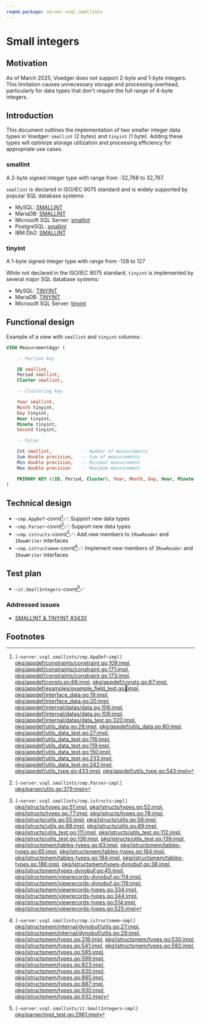 ```yaml
---
reqmd.package: server.vsql.smallints
---
```


# Small integers

## Motivation

As of March 2025, Voedger does not support 2-byte and 1-byte integers. This limitation causes unnecessary storage and processing overhead, particularly for data types that don't require the full range of 4-byte integers.

## Introduction

This document outlines the implementation of two smaller integer data types in Voedger: `smallint` (2 bytes) and `tinyint` (1 byte). Adding these types will optimize storage utilization and processing efficiency for appropriate use cases.

### smallint

A 2-byte signed integer type with range from -32,768 to 32,767.

`smallint` is declared in ISO/IEC 9075 standard and is widely supported by popular SQL database systems:

- MySQL: [SMALLINT](https://dev.mysql.com/doc/refman/8.4/en/integer-types.html)
- MariaDB: [SMALLINT](https://mariadb.com/kb/en/smallint/)
- Microsoft SQL Server: [smallint](https://learn.microsoft.com/en-us/sql/t-sql/data-types/int-bigint-smallint-and-tinyint-transact-sql?view=sql-server-ver16)
- PostgreSQL: [smallint](https://www.postgresql.org/docs/current/datatype-numeric.html)
- IBM Db2: [SMALLINT](https://www.ibm.com/docs/en/db2/11.5?topic=list-numbers)

### tinyint

A 1-byte signed integer type with range from -128 to 127

While not declared in the ISO/IEC 9075 standard, `tinyint` is implemented by several major SQL database systems:

- MySQL: [TINYINT](https://dev.mysql.com/doc/refman/8.4/en/integer-types.html)
- MariaDB: [TINYINT](https://mariadb.com/kb/en/tinyint/)
- Microsoft SQL Server: [tinyint](https://learn.microsoft.com/en-us/sql/t-sql/data-types/int-bigint-smallint-and-tinyint-transact-sql?view=sql-server-ver16)

## Functional design

Example of a view with `smallint` and `tinyint` columns:

```sql
VIEW MeasurementAggr (

    -- Partion key

    ID smallint,
    Period smallint,
    Cluster smallint,

    -- Clustering key

    Year smallint,
    Month tinyint,
    Day tinyint,
    Hour tinyint,
    Minute tinyint,
    Second tinyint,

    -- Value

    Cnt smallint,           -- Number of measurements
    Sum double precision,   -- Sum of measurements
    Min double precision,   -- Minimal measurement
    Max double precision    -- Maximum measurement

    PRIMARY KEY ((ID, Period, Cluster), Year, Month, Day, Hour, Minute, Second)
)
```

## Technical design

- `~cmp.AppDef~`covrd[^1]✅: Support new data types
- `~cmp.Parser~`covrd[^2]✅: Support new data types
- `~cmp.istructs~`covrd[^3]✅: Add new members to `IRowReader` and `IRowWriter` interfaces
- `~cmp.istructsmem~`covrd[^4]✅: Implement new members of `IRowReader` and `IRowWriter` interfaces

## Test plan

- `~it.SmallIntegers~`covrd[^5]✅

### Addressed issues

- [SMALLINT & TINYINT #3430](https://github.com/voedger/voedger/issues/3430)

## Footnotes

[^1]: `[~server.vsql.smallints/cmp.AppDef~impl]` [pkg/appdef/constraints/constraint.go:109:impl](https://github.com/voedger/voedger/blob/main/pkg/appdef/constraints/constraint.go#L109), [pkg/appdef/constraints/constraint.go:171:impl](https://github.com/voedger/voedger/blob/main/pkg/appdef/constraints/constraint.go#L171), [pkg/appdef/constraints/constraint.go:173:impl](https://github.com/voedger/voedger/blob/main/pkg/appdef/constraints/constraint.go#L173), [pkg/appdef/consts.go:66:impl](https://github.com/voedger/voedger/blob/main/pkg/appdef/consts.go#L66), [pkg/appdef/consts.go:67:impl](https://github.com/voedger/voedger/blob/main/pkg/appdef/consts.go#L67), [pkg/appdef/examples/example_field_test.go:100:impl](https://github.com/voedger/voedger/blob/main/pkg/appdef/examples/example_field_test.go#L100), [pkg/appdef/interface_data.go:19:impl](https://github.com/voedger/voedger/blob/main/pkg/appdef/interface_data.go#L19), [pkg/appdef/interface_data.go:20:impl](https://github.com/voedger/voedger/blob/main/pkg/appdef/interface_data.go#L20), [pkg/appdef/internal/datas/data.go:106:impl](https://github.com/voedger/voedger/blob/main/pkg/appdef/internal/datas/data.go#L106), [pkg/appdef/internal/datas/data.go:108:impl](https://github.com/voedger/voedger/blob/main/pkg/appdef/internal/datas/data.go#L108), [pkg/appdef/internal/datas/data_test.go:320:impl](https://github.com/voedger/voedger/blob/main/pkg/appdef/internal/datas/data_test.go#L320), [pkg/appdef/utils_data.go:28:impl](https://github.com/voedger/voedger/blob/main/pkg/appdef/utils_data.go#L28), [pkg/appdef/utils_data.go:80:impl](https://github.com/voedger/voedger/blob/main/pkg/appdef/utils_data.go#L80), [pkg/appdef/utils_data_test.go:27:impl](https://github.com/voedger/voedger/blob/main/pkg/appdef/utils_data_test.go#L27), [pkg/appdef/utils_data_test.go:116:impl](https://github.com/voedger/voedger/blob/main/pkg/appdef/utils_data_test.go#L116), [pkg/appdef/utils_data_test.go:119:impl](https://github.com/voedger/voedger/blob/main/pkg/appdef/utils_data_test.go#L119), [pkg/appdef/utils_data_test.go:150:impl](https://github.com/voedger/voedger/blob/main/pkg/appdef/utils_data_test.go#L150), [pkg/appdef/utils_data_test.go:233:impl](https://github.com/voedger/voedger/blob/main/pkg/appdef/utils_data_test.go#L233), [pkg/appdef/utils_data_test.go:242:impl](https://github.com/voedger/voedger/blob/main/pkg/appdef/utils_data_test.go#L242), [pkg/appdef/utils_type.go:433:impl](https://github.com/voedger/voedger/blob/main/pkg/appdef/utils_type.go#L433), [pkg/appdef/utils_type.go:543:impl](https://github.com/voedger/voedger/blob/main/pkg/appdef/utils_type.go#L543)
[^2]: `[~server.vsql.smallints/cmp.Parser~impl]` [pkg/parser/utils.go:379:impl](https://github.com/voedger/voedger/blob/main/pkg/parser/utils.go#L379)
[^3]: `[~server.vsql.smallints/cmp.istructs~impl]` [pkg/istructs/types.go:51:impl](https://github.com/voedger/voedger/blob/main/pkg/istructs/types.go#L51), [pkg/istructs/types.go:52:impl](https://github.com/voedger/voedger/blob/main/pkg/istructs/types.go#L52), [pkg/istructs/types.go:77:impl](https://github.com/voedger/voedger/blob/main/pkg/istructs/types.go#L77), [pkg/istructs/types.go:78:impl](https://github.com/voedger/voedger/blob/main/pkg/istructs/types.go#L78), [pkg/istructs/utils.go:55:impl](https://github.com/voedger/voedger/blob/main/pkg/istructs/utils.go#L55), [pkg/istructs/utils.go:56:impl](https://github.com/voedger/voedger/blob/main/pkg/istructs/utils.go#L56), [pkg/istructs/utils.go:88:impl](https://github.com/voedger/voedger/blob/main/pkg/istructs/utils.go#L88), [pkg/istructs/utils.go:89:impl](https://github.com/voedger/voedger/blob/main/pkg/istructs/utils.go#L89), [pkg/istructs/utils_test.go:111:impl](https://github.com/voedger/voedger/blob/main/pkg/istructs/utils_test.go#L111), [pkg/istructs/utils_test.go:112:impl](https://github.com/voedger/voedger/blob/main/pkg/istructs/utils_test.go#L112), [pkg/istructs/utils_test.go:138:impl](https://github.com/voedger/voedger/blob/main/pkg/istructs/utils_test.go#L138), [pkg/istructs/utils_test.go:139:impl](https://github.com/voedger/voedger/blob/main/pkg/istructs/utils_test.go#L139), [pkg/istructsmem/tables-types.go:63:impl](https://github.com/voedger/voedger/blob/main/pkg/istructsmem/tables-types.go#L63), [pkg/istructsmem/tables-types.go:65:impl](https://github.com/voedger/voedger/blob/main/pkg/istructsmem/tables-types.go#L65), [pkg/istructsmem/tables-types.go:164:impl](https://github.com/voedger/voedger/blob/main/pkg/istructsmem/tables-types.go#L164), [pkg/istructsmem/tables-types.go:184:impl](https://github.com/voedger/voedger/blob/main/pkg/istructsmem/tables-types.go#L184), [pkg/istructsmem/tables-types.go:186:impl](https://github.com/voedger/voedger/blob/main/pkg/istructsmem/tables-types.go#L186), [pkg/istructsmem/types-dynobuf.go:38:impl](https://github.com/voedger/voedger/blob/main/pkg/istructsmem/types-dynobuf.go#L38), [pkg/istructsmem/types-dynobuf.go:45:impl](https://github.com/voedger/voedger/blob/main/pkg/istructsmem/types-dynobuf.go#L45), [pkg/istructsmem/viewrecords-dynobuf.go:114:impl](https://github.com/voedger/voedger/blob/main/pkg/istructsmem/viewrecords-dynobuf.go#L114), [pkg/istructsmem/viewrecords-dynobuf.go:119:impl](https://github.com/voedger/voedger/blob/main/pkg/istructsmem/viewrecords-dynobuf.go#L119), [pkg/istructsmem/viewrecords-types.go:334:impl](https://github.com/voedger/voedger/blob/main/pkg/istructsmem/viewrecords-types.go#L334), [pkg/istructsmem/viewrecords-types.go:344:impl](https://github.com/voedger/voedger/blob/main/pkg/istructsmem/viewrecords-types.go#L344), [pkg/istructsmem/viewrecords-types.go:514:impl](https://github.com/voedger/voedger/blob/main/pkg/istructsmem/viewrecords-types.go#L514), [pkg/istructsmem/viewrecords-types.go:525:impl](https://github.com/voedger/voedger/blob/main/pkg/istructsmem/viewrecords-types.go#L525)
[^4]: `[~server.vsql.smallints/cmp.istructsmem~impl]` [pkg/istructsmem/internal/dynobuf/utils.go:27:impl](https://github.com/voedger/voedger/blob/main/pkg/istructsmem/internal/dynobuf/utils.go#L27), [pkg/istructsmem/internal/dynobuf/utils.go:29:impl](https://github.com/voedger/voedger/blob/main/pkg/istructsmem/internal/dynobuf/utils.go#L29), [pkg/istructsmem/types.go:318:impl](https://github.com/voedger/voedger/blob/main/pkg/istructsmem/types.go#L318), [pkg/istructsmem/types.go:530:impl](https://github.com/voedger/voedger/blob/main/pkg/istructsmem/types.go#L530), [pkg/istructsmem/types.go:541:impl](https://github.com/voedger/voedger/blob/main/pkg/istructsmem/types.go#L541), [pkg/istructsmem/types.go:592:impl](https://github.com/voedger/voedger/blob/main/pkg/istructsmem/types.go#L592), [pkg/istructsmem/types.go:595:impl](https://github.com/voedger/voedger/blob/main/pkg/istructsmem/types.go#L595), [pkg/istructsmem/types.go:599:impl](https://github.com/voedger/voedger/blob/main/pkg/istructsmem/types.go#L599), [pkg/istructsmem/types.go:823:impl](https://github.com/voedger/voedger/blob/main/pkg/istructsmem/types.go#L823), [pkg/istructsmem/types.go:830:impl](https://github.com/voedger/voedger/blob/main/pkg/istructsmem/types.go#L830), [pkg/istructsmem/types.go:885:impl](https://github.com/voedger/voedger/blob/main/pkg/istructsmem/types.go#L885), [pkg/istructsmem/types.go:887:impl](https://github.com/voedger/voedger/blob/main/pkg/istructsmem/types.go#L887), [pkg/istructsmem/types.go:930:impl](https://github.com/voedger/voedger/blob/main/pkg/istructsmem/types.go#L930), [pkg/istructsmem/types.go:932:impl](https://github.com/voedger/voedger/blob/main/pkg/istructsmem/types.go#L932)
[^5]: `[~server.vsql.smallints/it.SmallIntegers~impl]` [pkg/parser/impl_test.go:2961:impl](https://github.com/voedger/voedger/blob/main/pkg/parser/impl_test.go#L2961)
